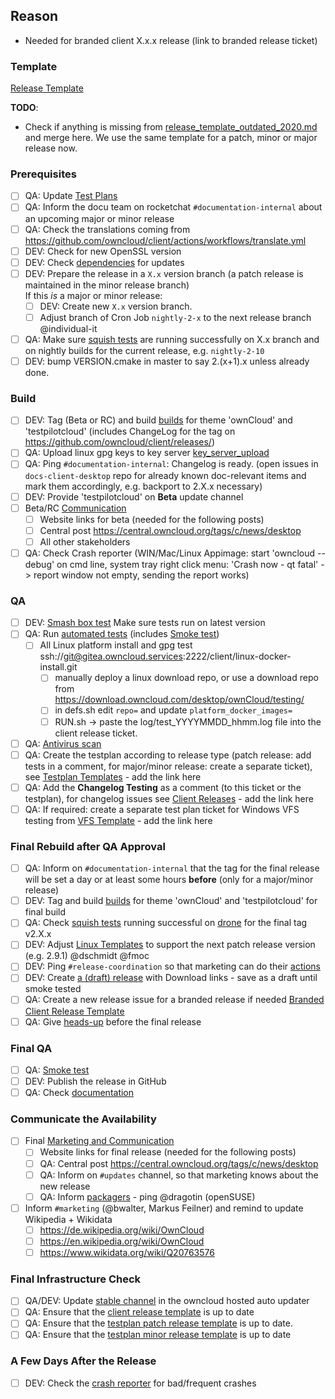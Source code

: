 ## Reason

* Needed for branded client X.x.x release (link to branded release ticket)

### Template
[Release Template](https://github.com/owncloud/client/blob/master/.github/release_template.md)

__TODO__:
* Check if anything is missing from [release_template_outdated_2020.md](https://github.com/owncloud/client/blob/master/.github/release_template_outdated_2020.md) and merge here. We use the same template for a patch, minor or major release now.

### Prerequisites

* [ ] QA: Update [Test Plans](https://confluence.owncloud.com/display/OG/Desktop+Client+Test+Plan+Maintenance)
* [ ] QA: Inform the docu team on rocketchat ``#documentation-internal`` about an upcoming major or minor release
* [ ] QA: Check the translations coming from https://github.com/owncloud/client/actions/workflows/translate.yml
* [ ] DEV: Check for new OpenSSL version 
* [ ] DEV: Check [dependencies](https://confluence.owncloud.com/display/OG/Dependencies) for updates
* [ ] DEV: Prepare the release in a `X.x` version branch (a patch release is maintained in the minor release branch)  
  If this *is* a major or minor release:
  * [ ] DEV: Create new `X.x` version branch.
  * [ ] Adjust branch of Cron Job `nightly-2-x` to the next release branch  @individual-it
* [ ] QA: Make sure [squish tests](https://confluence.owncloud.com/display/OG/Squish+Testing#SquishTesting-Prerequisite) are running successfully on X.x branch and on nightly builds for the current release, e.g. ``nightly-2-10`` 
* [ ] DEV: bump VERSION.cmake in master to say 2.(x+1).x unless already done.

### Build

* [ ] DEV: Tag (Beta or RC) and build [builds](https://confluence.owncloud.com/display/OG/Build+and+Tags#BuildandTags-Sprintbuild) for theme 'ownCloud' and 'testpilotcloud' (includes ChangeLog for the tag on https://github.com/owncloud/client/releases/)
* [ ] QA: Upload linux gpg keys to key server [key_server_upload](https://gitea.owncloud.services/client/linux-docker-install/src/branch/master/key_server_upload.sh)
* [ ] QA: Ping ``#documentation-internal``: Changelog is ready. (open issues in ``docs-client-desktop`` repo for already known doc-relevant items and mark them accordingly, e.g. backport to 2.X.x necessary)
* [ ] DEV: Provide 'testpilotcloud' on **Beta** update channel
* [ ] Beta/RC [Communication](https://confluence.owncloud.com/display/OG/Marketing+and+Communication)
   * [ ] Website links for beta (needed for the following posts)
   * [ ] Central post https://central.owncloud.org/tags/c/news/desktop
   * [ ] All other stakeholders
* [ ] QA: Check Crash reporter (WIN/Mac/Linux Appimage: start 'owncloud --debug' on cmd line, system tray right click menu: 'Crash now - qt fatal' -> report window not empty, sending the report works)

### QA

* [ ] DEV: [Smash box test](https://drone.owncloud.com/owncloud/smashbox-testing) Make sure tests run on latest version 
* [ ] QA: Run [automated tests](https://confluence.owncloud.com/display/OG/Automated+Tests) (includes [Smoke test](https://confluence.owncloud.com/display/OG/Manual+Tests#ManualTests-DEVSmokeTest))
   * [ ] All Linux platform install and gpg test ssh://git@gitea.owncloud.services:2222/client/linux-docker-install.git
       * [ ] manually deploy a linux download repo, or use a download repo from https://download.owncloud.com/desktop/ownCloud/testing/
       * [ ] in defs.sh edit `repo=` and update `platform_docker_images=`
       * [ ] RUN.sh -> paste the log/test_YYYYMMDD_hhmm.log file into the client release ticket.
* [ ] QA: [Antivirus scan](https://confluence.owncloud.com/display/OG/Virus+Scanning)
* [ ] QA: Create the testplan according to release type (patch release: add tests in a comment, for major/minor release: create a separate ticket), see [Testplan Templates](https://confluence.owncloud.com/display/OG/Desktop+Client+Release+Process) - add the link here
* [ ] QA: Add the __Changelog Testing__ as a comment (to this ticket or the testplan), for changelog issues see [Client Releases](https://github.com/owncloud/client/releases/) - add the link here
* [ ] QA: If required: create a separate test plan ticket for Windows VFS testing from [VFS Template](https://github.com/owncloud/QA/blob/master/Desktop/Test_Plan_VFS.md) - add the link here

### Final Rebuild after QA Approval

* [ ] QA: Inform on ``#documentation-internal`` that the tag for the final release will be set a day or at least some hours __before__ (only for a major/minor release)
* [ ] DEV: Tag and build [builds](https://confluence.owncloud.com/display/OG/Build+and+Tags#BuildandTags-Tags) for theme 'ownCloud' and 'testpilotcloud' for final build
* [ ] QA: Check [squish tests](https://confluence.owncloud.com/display/OG/Squish+Testing#SquishTesting-Finalreleasestep) running successful on [drone](https://drone.owncloud.com/owncloud/client) for the final tag v2.X.x
* [ ] DEV: Adjust [Linux Templates](https://confluence.owncloud.com/display/OG/Branching+Off#BranchingOff-Linuxtemplates) to support the next patch release version (e.g. 2.9.1) @dschmidt @fmoc
* [ ] DEV: Ping ``#release-coordination`` so that marketing can do their [actions](https://confluence.owncloud.com/display/OG/Marketing+and+Communication#MarketingandCommunication-Marketingtasks)
* [ ] DEV: Create [a (draft) release](https://github.com/owncloud/client/releases) with Download links - save as a draft until smoke tested
* [ ] QA: Create a new release issue for a branded release if needed [Branded Client Release Template](https://confluence.owncloud.com/pages/viewpage.action?spaceKey=OG&title=Desktop+Client+Release+Process)
* [ ] QA: Give [heads-up](https://confluence.owncloud.com/display/OG/Marketing+and+Communication#MarketingandCommunication-Heads-upbeforethefinalrelease) before the final release 

### Final QA

* [ ] QA: [Smoke test](https://confluence.owncloud.com/display/OG/Manual+Tests#ManualTests-SmokeTest)
* [ ] DEV: Publish the release in GitHub
* [ ] QA: Check [documentation](https://confluence.owncloud.com/display/OG/Documentation)

### Communicate the Availability
* [ ] Final [Marketing and Communication](https://confluence.owncloud.com/display/OG/Marketing+and+Communication)
   * [ ] Website links for final release (needed for the following posts)
   * [ ] QA: Central post https://central.owncloud.org/tags/c/news/desktop
   * [ ] QA: Inform on ``#updates`` channel, so that marketing knows about the new release
   * [ ] QA: Inform [packagers](https://confluence.owncloud.com/display/OG/Marketing+and+Communication#MarketingandCommunication-Packagers) - ping @dragotin (openSUSE)
* [ ] Inform ``#marketing`` (@bwalter, Markus Feilner) and remind to update Wikipedia + Wikidata
  * [ ] https://de.wikipedia.org/wiki/OwnCloud
  * [ ] https://en.wikipedia.org/wiki/OwnCloud
  * [ ] https://www.wikidata.org/wiki/Q20763576

### Final Infrastructure Check

* [ ] QA/DEV: Update [stable channel](https://confluence.owncloud.com/display/OG/Online+Updater%2C+Crash+reporter%2C+Transifex#OnlineUpdater,Crashreporter,Transifex-UpdatetheUpdater) in the owncloud hosted auto updater
* [ ] QA: Ensure that the [client release template](https://github.com/owncloud/client/blob/master/.github/release_template.md) is up to date
* [ ] QA: Ensure that the [testplan patch release template](https://github.com/owncloud/QA/blob/master/Desktop/Regression_Test_Plan_Patch_Release.md) is up to date.
* [ ] QA: Ensure that the [testplan minor release template](https://github.com/owncloud/QA/blob/master/Desktop/Regression_Test_Plan_Minor_Release.md) is up to date

### A Few Days After the Release

* [ ] DEV: Check the [crash reporter](https://confluence.owncloud.com/display/OG/Online+Updater%2C+Crash+reporter%2C+Transifex#OnlineUpdater,Crashreporter,Transifex-CrashReporter) for bad/frequent crashes
